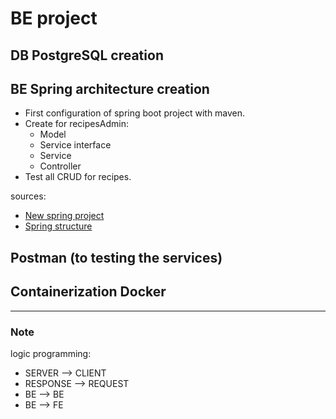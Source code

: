 # BE project

## DB PostgreSQL creation

## BE Spring architecture creation

- First configuration of spring boot project with maven.
- Create for recipesAdmin:
    - Model
    - Service interface
    - Service
    - Controller
- Test all CRUD for recipes.

sources:

- [New spring project](https://www.springcloud.io/post/2022-09/springboot-getstart/#gsc.tab=0)
- [Spring structure](https://www.javatpoint.com/spring-boot-rest-example)

## Postman (to testing the services)

## Containerization Docker

---

### Note

logic programming:

- SERVER --> CLIENT
- RESPONSE --> REQUEST
- BE --> BE
- BE --> FE


